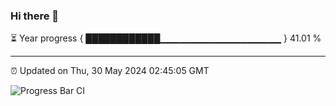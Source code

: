 ### Hi there 👋

⏳ Year progress { ████████████▁▁▁▁▁▁▁▁▁▁▁▁▁▁▁▁▁▁ } 41.01 %

---

⏰ Updated on Thu, 30 May 2024 02:45:05 GMT

![Progress Bar CI](https://github.com/IshwaranRudhara/GIT-ACTION/workflows/Progress%20Bar%20CI/badge.svg)
